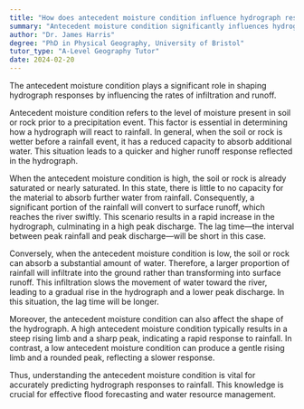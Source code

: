 ```yaml
---
title: "How does antecedent moisture condition influence hydrograph responses?"
summary: "Antecedent moisture condition significantly influences hydrograph responses by affecting the rate of infiltration and runoff."
author: "Dr. James Harris"
degree: "PhD in Physical Geography, University of Bristol"
tutor_type: "A-Level Geography Tutor"
date: 2024-02-20
---
```


The antecedent moisture condition plays a significant role in shaping hydrograph responses by influencing the rates of infiltration and runoff.

Antecedent moisture condition refers to the level of moisture present in soil or rock prior to a precipitation event. This factor is essential in determining how a hydrograph will react to rainfall. In general, when the soil or rock is wetter before a rainfall event, it has a reduced capacity to absorb additional water. This situation leads to a quicker and higher runoff response reflected in the hydrograph.

When the antecedent moisture condition is high, the soil or rock is already saturated or nearly saturated. In this state, there is little to no capacity for the material to absorb further water from rainfall. Consequently, a significant portion of the rainfall will convert to surface runoff, which reaches the river swiftly. This scenario results in a rapid increase in the hydrograph, culminating in a high peak discharge. The lag time—the interval between peak rainfall and peak discharge—will be short in this case.

Conversely, when the antecedent moisture condition is low, the soil or rock can absorb a substantial amount of water. Therefore, a larger proportion of rainfall will infiltrate into the ground rather than transforming into surface runoff. This infiltration slows the movement of water toward the river, leading to a gradual rise in the hydrograph and a lower peak discharge. In this situation, the lag time will be longer.

Moreover, the antecedent moisture condition can also affect the shape of the hydrograph. A high antecedent moisture condition typically results in a steep rising limb and a sharp peak, indicating a rapid response to rainfall. In contrast, a low antecedent moisture condition can produce a gentle rising limb and a rounded peak, reflecting a slower response.

Thus, understanding the antecedent moisture condition is vital for accurately predicting hydrograph responses to rainfall. This knowledge is crucial for effective flood forecasting and water resource management.
    